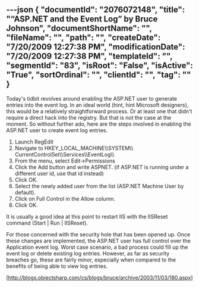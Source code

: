 ---json
{
  "documentId": "2076072148",
  "title": "“ASP.NET and the Event Log” by Bruce Johnson",
  "documentShortName": "",
  "fileName": "",
  "path": "",
  "createDate": "7/20/2009 12:27:38 PM",
  "modificationDate": "7/20/2009 12:27:38 PM",
  "templateId": "",
  "segmentId": "83",
  "isRoot": "False",
  "isActive": "True",
  "sortOrdinal": "",
  "clientId": "",
  "tag": ""
}
---

Today's tidbit revolves around enabling the ASP.NET user to generate entries into the event log.  In an ideal world (hint, hint Microsoft designers), this would be a relatively straightforward process.  Or at least one that didn't require a direct hack into the registry.  But that is not the case at the moment.  So without further ado, here are the steps involved in enabling the ASP.NET user to create event log entries.

1. Launch RegEdit
2. Navigate to HKEY_LOCAL_MACHINE&bsol;&bsol;SYSTEM&bsol;&bsol;
    CurrentControlSet&bsol;&bsol;Services&bsol;&bsol;EventLog&bsol;&bsol;
3. From the menu, select Edit-&gt;Permissions
4. Click the Add button and write ASPNET.  (if ASP.NET is running under a different user id, use that id instead)
5. Click OK.
6. Select the newly added user from the list (ASP.NET Machine User by default).
7. Click on Full Control in the Allow column.
8. Click OK.

It is usually a good idea at this point to restart IIS with the IISReset command (Start | Run | IISReset).

For those concerned with the security hole that has been opened up.  Once these changes are implemented, the ASP.NET user has full control over the Application event log.  Worst case scenario, a bad process could fill up the event log or delete existing log entries.  However, as far as security breaches go, these are fairly minor, especially when compared to the benefits of being able to view log entries.

[http://blogs.objectsharp.com/cs/blogs/bruce/archive/2003/11/03/180.aspx]
